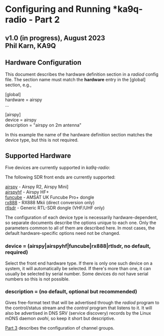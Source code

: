 Configuring and Running *ka9q-radio - Part 2
============================================

v1.0 (in progress), August 2023  
Phil Karn, KA9Q
---------------

Hardware Configuration
----------------------

This document describes the hardware definition section in a *radiod*
config file.  The section name must match the **hardware** entry in
the [global] section, e.g.,

[global]  
hardware = airspy  
...

[airspy]  
device = airspy  
description = "airspy on 2m antenna"


In this example the name of the hardware definition section matches
the device type, but this is not required.

Supported Hardware
------------------

Five devices are currently supported in *ka9q-radio*:

The following SDR front ends are currently supported:

[airspy](airspy.md) - Airspy R2, Airspy Mini]  
[airspyhf](airspy.md) - Airspy HF+  
[funcube](funcube.md) - AMSAT UK Funcube Pro+ dongle  
[rx888](rx888.md) - RX888 Mkii (direct conversion only)  
[rtlsdr](rtlsdr.md) - Generic RTL-SDR dongle (VHF/UHF only)

The configuration of each device type is necessarily
hardware-dependent, so separate documents describe the options unique
to each one. Only the parameters common to all of them are described
here. In most cases, the default hardware-specific options need not be changed.

### device = (airspy|airspyhf|funcube|rx888|rtlsdr, no default, required)

Select the front end hardware type. If there is only one such device
on a system, it will automatically be selected. If there's more than one,
it can usually be selected by serial number. Some devices do not have serial
numbers so this is not possible.


### description = (no default, optional but recommended)

Gives free-format text that
will be advertised through the *radiod* program to the
control/status stream and the *control* program that
listens to it. It will also be advertised in DNS SRV (service
discovery) records by the Linux mDNS daemon *avahi*, so keep
it short but descriptive.

[Part 3](ka9q-radio-3.md) describes the configuration of channel groups.
